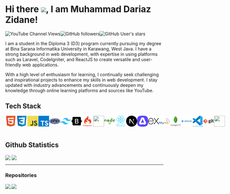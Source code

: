 # Hi there <img src="https://raw.githubusercontent.com/MartinHeinz/MartinHeinz/master/wave.gif" width="30px">, I am Muhammad Dariaz Zidane!

<div style="display: flex">
<img alt="YouTube Channel Views" src="https://img.shields.io/youtube/channel/views/UCfGvkDZqPeUCgoP_OCsDelw">
<img alt="GitHub followers" src="https://img.shields.io/github/followers/muhammaddariazzidane">
<img alt="GitHub User's stars" src="https://img.shields.io/github/stars/muhammaddariazzidane">
</div>

<p>
  
I am a student in the Diploma 3 (D3) program currently pursuing my degree at Bina Sarana Informatika University in Karawang, West Java. I have a strong background in web development, with expertise in using platforms such as Laravel, CodeIgniter, and ReactJS to create versatile and user-friendly web applications.

With a high level of enthusiasm for learning, I continually seek challenging and inspirational projects to enhance my skills in web development. I stay updated with industry advancements and continuously deepen my knowledge through online learning platforms and sources like YouTube.

</p>

## Tech Stack

<div style="display: flex;">
<img src="https://github.com/devicons/devicon/blob/master/icons/html5/html5-original.svg" width="35" height="35" />
<img src="https://github.com/devicons/devicon/blob/master/icons/css3/css3-original.svg" width="35" height="35" />
<img src="https://github.com/devicons/devicon/blob/master/icons/javascript/javascript-original.svg" width="35" height="35" />
<img src="https://github.com/devicons/devicon/blob/master/icons/typescript/typescript-original.svg" width="35" height="35" />
<img src="https://github.com/devicons/devicon/blob/master/icons/php/php-original.svg" width="35" height="35" />
<img src="https://github.com/devicons/devicon/blob/master/icons/tailwindcss/tailwindcss-plain.svg" width="35" height="35" />
<img src="https://github.com/devicons/devicon/blob/master/icons/bootstrap/bootstrap-plain.svg" width="35" height="35" />
<img src="https://github.com/devicons/devicon/blob/master/icons/codeigniter/codeigniter-plain-wordmark.svg" width="35" height="35" />
<img src="https://cdn.worldvectorlogo.com/logos/laravel-3.svg" width="35" height="35" />
<img src="https://github.com/devicons/devicon/blob/master/icons/nodejs/nodejs-plain-wordmark.svg" width="35" height="35" />
<img src="https://github.com/devicons/devicon/blob/master/icons/react/react-original-wordmark.svg" width="35" height="35" />
<img src="https://github.com/devicons/devicon/blob/master/icons/nextjs/nextjs-original.svg" width="35" height="35" />
<img src="https://github.com/devicons/devicon/blob/master/icons/adonisjs/adonisjs-original.svg" width="35" height="35" />
<img src="https://github.com/devicons/devicon/blob/master/icons/express/express-original.svg" width="35" height="35" />
<img src="https://github.com/devicons/devicon/blob/master/icons/mysql/mysql-original-wordmark.svg" width="35" height="35" />
<img src="https://github.com/devicons/devicon/blob/master/icons/mongodb/mongodb-original-wordmark.svg" width="35" height="35" />
<img src="https://github.com/devicons/devicon/blob/master/icons/webpack/webpack-original-wordmark.svg" width="35" height="35" />
<img src="https://github.com/devicons/devicon/blob/master/icons/vscode/vscode-original-wordmark.svg" width="35" height="35" />
<img src="https://github.com/devicons/devicon/blob/master/icons/git/git-original-wordmark.svg" width="35" height="35" />
<img src="https://cdn.worldvectorlogo.com/logos/axios.svg" width="35" height="35" />
  
</div>
<br>

## Github Statistics

  <img align="center" src="https://github-readme-stats.vercel.app/api?username=muhammaddariazzidane&theme=tokyonight&show=reviews,discussions_started,discussions_answered,prs_merged,prs_merged_percentage" />

  <img align="center" src="https://github-readme-stats.vercel.app/api/top-langs?username=muhammaddariazzidane&layout=compact&langs_count=120&card_width=320&theme=tokyonight" />

---

### Repositories

<a href="https://github.com/muhammaddariazzidane/Front-end-Capstone">
  <img align="center" src="https://github-readme-stats.vercel.app/api/pin/?username=muhammaddariazzidane&repo=Front-end-Capstone&theme=tokyonight" />
</a>
<a href="https://github.com/muhammaddariazzidane/Front-end-Capstone">
  <img align="center" src="https://github-readme-stats.vercel.app/api/pin/?username=muhammaddariazzidane&repo=Back-end-Capstone&theme=tokyonight" />
</a>
